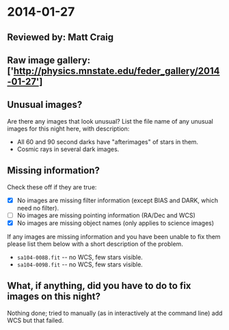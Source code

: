# 2014-01-27

## Reviewed by:   Matt Craig

## Raw image gallery: ['http://physics.mnstate.edu/feder_gallery/2014-01-27']

## Unusual images?

Are there any images that look unusual? List the file name of any unusual images for this night here, with description:

+ All 60 and 90 second darks have "afterimages" of stars in them.
+ Cosmic rays in several dark images.

## Missing information?

Check these off if they are true:

- [x] No images are missing filter information (except BIAS and DARK, which need no filter).
- [ ] No images are missing pointing information (RA/Dec and WCS)
- [x] No images are missing object names (only applies to science images)

If any images are missing information and you have been unable to fix them please list
them below with a short description of the problem.

+ `sa104-008B.fit` -- no WCS, few stars visible.
+ `sa104-009B.fit` -- no WCS, few stars visible.

## What, if anything, did you have to do to fix images on this night?

Nothing done; tried to manually (as in interactively at the command line) add WCS but that failed.
